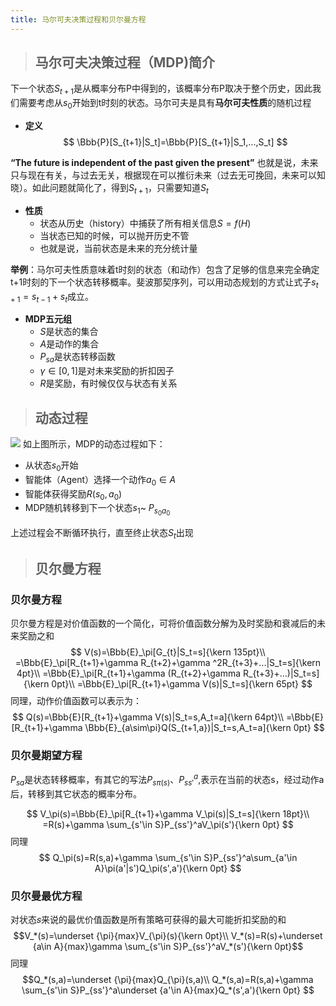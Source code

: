 ```yaml
---
title: 马尔可夫决策过程和贝尔曼方程
---
```

>## 马尔可夫决策过程（MDP)简介
下一个状态$S_{t+1}$是从概率分布P中得到的，该概率分布P取决于整个历史，因此我们需要考虑从$s_0$开始到t时刻的状态。马尔可夫是具有**马尔可夫性质**的随机过程

- **定义**
$$
\Bbb{P}[S_{t+1}|S_t]=\Bbb{P}[S_{t+1}|S_1,...,S_t]
$$

**“The future is independent of the past given the present”**
也就是说，未来只与现在有关，与过去无关，根据现在可以推衍未来（过去无可挽回，未来可以知晓）。如此问题就简化了，得到$S_{t+1}$，只需要知道$S_{t}$

- **性质**
  - 状态从历史（history）中捕获了所有相关信息$S=f(H)$
  - 当状态已知的时候，可以抛开历史不管
  - 也就是说，当前状态是未来的充分统计量
  
**举例**：马尔可夫性质意味着t时刻的状态（和动作）包含了足够的信息来完全确定t+1时刻的下一个状态转移概率。斐波那契序列，可以用动态规划的方式让式子$s_{t+1}=s_{t-1}+s_{t}$成立。
- **MDP五元组**
  - $S$是状态的集合
  - $A$是动作的集合
  - $P_{sa}$是状态转移函数
  - $\gamma \in [0,1]$是对未来奖励的折扣因子
  - $R$是奖励，有时候仅仅与状态有关系

> ## 动态过程
![](https://img-blog.csdnimg.cn/d40101b74cf74edea5431234683dfc7b.png#pic_center)
如上图所示，MDP的动态过程如下：
  - 从状态$s_0$开始
  - 智能体（Agent）选择一个动作$a_0\in A$
  - 智能体获得奖励$R(s_0,a_0)$
  - MDP随机转移到下一个状态$s_1$~ $P_{s_0a_0}$

上述过程会不断循环执行，直至终止状态$S_t$出现
> ## 贝尔曼方程
### 贝尔曼方程
贝尔曼方程是对价值函数的一个简化，可将价值函数分解为及时奖励和衰减后的未来奖励之和
$$
V(s)=\Bbb{E}_\pi[G_{t}|S_t=s]{\kern 135pt}\\
=\Bbb{E}_\pi[R_{t+1}+\gamma R_{t+2}+\gamma ^2R_{t+3}+...|S_t=s]{\kern 4pt}\\
=\Bbb{E}_\pi[R_{t+1}+\gamma (R_{t+2}+\gamma R_{t+3}+...)|S_t=s]{\kern 0pt}\\
=\Bbb{E}_\pi[R_{t+1}+\gamma V(s)|S_t=s]{\kern 65pt}
$$
同理，动作价值函数可以表示为：
$$
Q(s)=\Bbb{E}[R_{t+1}+\gamma V(s)|S_t=s,A_t=a]{\kern 64pt}\\
=\Bbb{E}[R_{t+1}+\gamma \Bbb{E}_{a\sim\pi}Q(S_{t+1,a})|S_t=s,A_t=a]{\kern 0pt}
$$


### 贝尔曼期望方程
$P_{sa}$是状态转移概率，有其它的写法$P_{s\pi(s)}$、$P_{ss'}^a$,表示在当前的状态s，经过动作a后，转移到其它状态的概率分布。

$$
V_\pi(s)=\Bbb{E}_\pi[R_{t+1}+\gamma V_\pi(s)|S_t=s]{\kern 18pt}\\
=R(s)+\gamma \sum_{s'\in S}P_{ss'}^aV_\pi(s'){\kern 0pt}
$$
同理
$$
Q_\pi(s)=R(s,a)+\gamma \sum_{s'\in S}P_{ss'}^a\sum_{a'\in A}\pi(a'|s')Q_\pi(s',a'){\kern 0pt}
$$

### 贝尔曼最优方程
 对状态𝑠来说的最优价值函数是所有策略可获得的最大可能折扣奖励的和
$$V_*(s)=\underset {\pi}{max}V_{\pi}(s){\kern 0pt}\\
V_*(s)=R(s)+\underset {a\in A}{max}\gamma \sum_{s'\in S}P_{ss'}^aV_*(s'){\kern 0pt}$$
同理
$$Q_*(s,a)=\underset {\pi}{max}Q_{\pi}(s,a)\\
Q_*(s,a)=R(s,a)+\gamma \sum_{s'\in S}P_{ss'}^a\underset {a'\in A}{max}Q_*(s',a'){\kern 0pt}
$$
